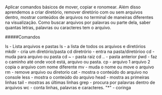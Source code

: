 Aplicar comandos básicos de mover, copiar e ronomear. Além disso aprendemos a criar diretório, remover diretório com ou sem arquivos dentro, mostrar conteúdos de arquivos no terminal de maneiras diferentes na visualização. Como buscar arquivos por palavras ou parte dela, saber quantas letras, palavras ou caracteres tem o arquivo.

#####Comandos

ls - Lista arquivos e pastas
ls - a lista de todos os arquivos e diretórios
mkdir - cria um diretório/pasta
cd diretrório - entra na pasta/diretórioo
cd - muda para arquivo ou pasta
cd ~ - pasta raiz
cd .. - pasta anterior
ṕwd - faz o caminho até onde você está, arquivo ou pasta.
cp - arquivo 1 arquivo 2 copia o arquivo com nome diferente
mv - muda o nome ou move o arquivo
rm - remove arquivo ou diretorio
cat - mostra o conteúdo do arquivo no console
less - mostra o conteúdo do arquivo 
head - mostra as primeiras linhas 
tail - mostras as últimas linhas
grep - procura por palavras dentro de arquivos
wc - conta linhas, palavras e caracteres.
"*" - coringa

